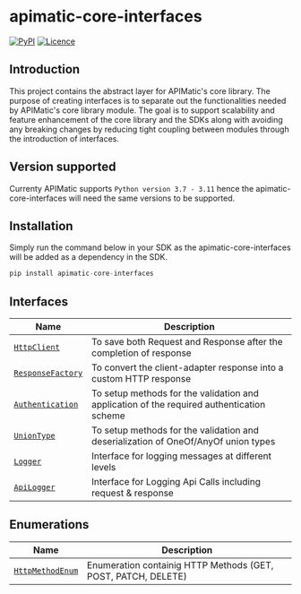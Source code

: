 # apimatic-core-interfaces
[![PyPI][pypi-version]](https://pypi.org/project/apimatic-core-interfaces/)
[![Licence][license-badge]][license-url]

## Introduction
This project contains the abstract layer for APIMatic's core library. The purpose of creating interfaces is to separate out the functionalities needed by APIMatic's core library module. The goal is to support scalability and feature enhancement of the core library and the SDKs along with avoiding any breaking changes by reducing tight coupling between modules through the introduction of interfaces.

## Version supported 
Currenty APIMatic supports  `Python version 3.7 - 3.11`  hence the apimatic-core-interfaces will need the same versions to be supported.

## Installation 
Simply run the command below in your SDK as the apimatic-core-interfaces will be added as a dependency in the SDK.
```python
pip install apimatic-core-interfaces
```

## Interfaces
| Name                                                                        | Description                                                                               |
|-----------------------------------------------------------------------------|-------------------------------------------------------------------------------------------|
| [`HttpClient`](apimatic_core_interfaces/client/http_client.py)              | To save both Request and Response after the completion of response                        |
| [`ResponseFactory`](apimatic_core_interfaces/factories/response_factory.py) | To convert the client-adapter response into a custom HTTP response                        |
| [`Authentication`](apimatic_core_interfaces/types/authentication.py)        | To setup methods for the validation and application of the required authentication scheme |
| [`UnionType`](apimatic_core_interfaces/types/union_type.py)                 | To setup methods for the validation and deserialization of OneOf/AnyOf union types        |
| [`Logger`](apimatic_core_interfaces/logger/logger.py)                       | Interface for logging messages at different levels                                        |
| [`ApiLogger`](apimatic_core_interfaces/logger/api_logger.py)                | Interface for Logging Api Calls including request & response                              |

## Enumerations
| Name                                                                          | Description                                                     |
|-------------------------------------------------------------------------------|-----------------------------------------------------------------|
| [`HttpMethodEnum`](apimatic_core_interfaces/types/http_method_enum.py )       | Enumeration containig HTTP Methods (GET, POST, PATCH, DELETE)   |

[pypi-version]: https://img.shields.io/pypi/v/apimatic-core-interfaces
[license-badge]: https://img.shields.io/badge/licence-MIT-blue
[license-url]: LICENSE
